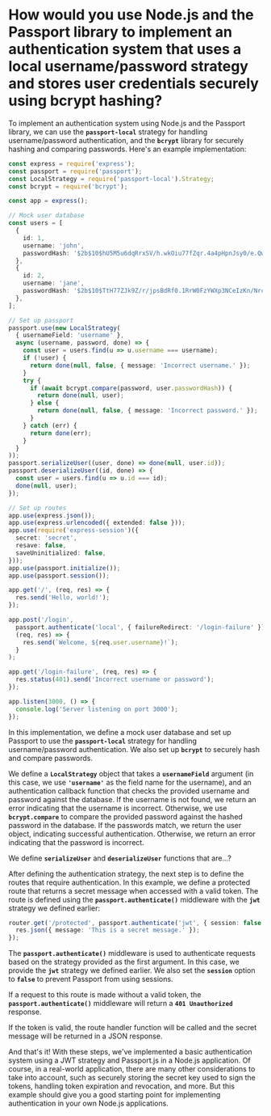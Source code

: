 # How would you use Node.js and the Passport library to implement an authentication system that uses a local username/password strategy and stores user credentials securely using bcrypt hashing?

To implement an authentication system using Node.js and the Passport library, we can use the **`passport-local`** strategy for handling username/password authentication, and the **`bcrypt`** library for securely hashing and comparing passwords. Here's an example implementation:

```typescript
const express = require('express');
const passport = require('passport');
const LocalStrategy = require('passport-local').Strategy;
const bcrypt = require('bcrypt');

const app = express();

// Mock user database
const users = [
  {
    id: 1,
    username: 'john',
    passwordHash: '$2b$10$hU5M5u6dqRrxSV/h.wkOiu77fZqr.4a4pHpnJsy0/e.QwYz0bOK8y', // "secret" hashed with bcrypt
  },
  {
    id: 2,
    username: 'jane',
    passwordHash: '$2b$10$TtH77ZJk9Z/r/jpsBdRf0.1RrW0FzYWXp3NCeIzKn/Nrc2ugke83O', // "password" hashed with bcrypt
  },
];

// Set up passport
passport.use(new LocalStrategy(
  { usernameField: 'username' },
  async (username, password, done) => {
    const user = users.find(u => u.username === username);
    if (!user) {
      return done(null, false, { message: 'Incorrect username.' });
    }
    try {
      if (await bcrypt.compare(password, user.passwordHash)) {
        return done(null, user);
      } else {
        return done(null, false, { message: 'Incorrect password.' });
      }
    } catch (err) {
      return done(err);
    }
  }
));
passport.serializeUser((user, done) => done(null, user.id));
passport.deserializeUser((id, done) => {
  const user = users.find(u => u.id === id);
  done(null, user);
});

// Set up routes
app.use(express.json());
app.use(express.urlencoded({ extended: false }));
app.use(require('express-session')({
  secret: 'secret',
  resave: false,
  saveUninitialized: false,
}));
app.use(passport.initialize());
app.use(passport.session());

app.get('/', (req, res) => {
  res.send('Hello, world!');
});

app.post('/login',
  passport.authenticate('local', { failureRedirect: '/login-failure' }),
  (req, res) => {
    res.send(`Welcome, ${req.user.username}!`);
  }
);

app.get('/login-failure', (req, res) => {
  res.status(401).send('Incorrect username or password');
});

app.listen(3000, () => {
  console.log('Server listening on port 3000');
});
```

In this implementation, we define a mock user database and set up Passport to use the **`passport-local`** strategy for handling username/password authentication. We also set up **`bcrypt`** to securely hash and compare passwords.

We define a **`LocalStrategy`** object that takes a **`usernameField`** argument (in this case, we use **`'username'`** as the field name for the username), and an authentication callback function that checks the provided username and password against the database. If the username is not found, we return an error indicating that the username is incorrect. Otherwise, we use **`bcrypt.compare`** to compare the provided password against the hashed password in the database. If the passwords match, we return the user object, indicating successful authentication. Otherwise, we return an error indicating that the password is incorrect.

We define **`serializeUser`** and **`deserializeUser`** functions that are…?

After defining the authentication strategy, the next step is to define the routes that require authentication. In this example, we define a protected route that returns a secret message when accessed with a valid token. The route is defined using the **`passport.authenticate()`** middleware with the **`jwt`** strategy we defined earlier:

```typescript
router.get('/protected', passport.authenticate('jwt', { session: false }), (req, res) => {
  res.json({ message: 'This is a secret message.' });
});
```

The **`passport.authenticate()`** middleware is used to authenticate requests based on the strategy provided as the first argument. In this case, we provide the **`jwt`** strategy we defined earlier. We also set the **`session`** option to **`false`** to prevent Passport from using sessions.

If a request to this route is made without a valid token, the **`passport.authenticate()`** middleware will return a **`401 Unauthorized`** response.

If the token is valid, the route handler function will be called and the secret message will be returned in a JSON response.

And that's it! With these steps, we've implemented a basic authentication system using a JWT strategy and Passport.js in a Node.js application. Of course, in a real-world application, there are many other considerations to take into account, such as securely storing the secret key used to sign the tokens, handling token expiration and revocation, and more. But this example should give you a good starting point for implementing authentication in your own Node.js applications.